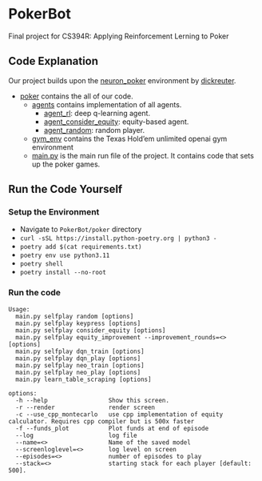 # PokerBot
Final project for CS394R: Applying Reinforcement Lerning to Poker
## Code Explanation
Our project builds upon the [neuron_poker](https://github.com/dickreuter/neuron_poker) environment by [dickreuter](https://github.com/dickreuter).
- [poker](https://github.com/martinkrylov/PokerBot/tree/main/poker) contains the all of our code.
  - [agents](https://github.com/martinkrylov/PokerBot/tree/main/poker/agents) contains implementation of all agents.
    - [agent_rl](https://github.com/martinkrylov/PokerBot/blob/main/poker/agents/agent_rl.py): deep q-learning agent.
    - [agent_consider_equity](https://github.com/martinkrylov/PokerBot/blob/main/poker/agents/agent_consider_equity.py): equity-based agent.
    - [agent_random](https://github.com/martinkrylov/PokerBot/blob/main/poker/agents/agent_random.py): random player.
  - [gym_env](https://github.com/martinkrylov/PokerBot/tree/main/poker/gym_env) contains the Texas Hold’em unlimited openai gym environment
  - [main.py](https://github.com/martinkrylov/PokerBot/blob/main/poker/main.py) is the main run file of the project. It contains code that sets up the poker games.
 
## Run the Code Yourself
### Setup the Environment
- Navigate to ```PokerBot/poker``` directory
- ```curl -sSL https://install.python-poetry.org | python3 -```
- ```poetry add $(cat requirements.txt)```
- ```poetry env use python3.11```
- ```poetry shell```
- ```poetry install --no-root```
### Run the code
```
Usage:
  main.py selfplay random [options]
  main.py selfplay keypress [options]
  main.py selfplay consider_equity [options]
  main.py selfplay equity_improvement --improvement_rounds=<> [options]
  main.py selfplay dqn_train [options]
  main.py selfplay dqn_play [options]
  main.py selfplay neo_train [options]
  main.py selfplay neo_play [options]
  main.py learn_table_scraping [options]

options:
  -h --help                 Show this screen.
  -r --render               render screen
  -c --use_cpp_montecarlo   use cpp implementation of equity calculator. Requires cpp compiler but is 500x faster
  -f --funds_plot           Plot funds at end of episode
  --log                     log file
  --name=<>                 Name of the saved model
  --screenloglevel=<>       log level on screen
  --episodes=<>             number of episodes to play
  --stack=<>                starting stack for each player [default: 500].

```

  
